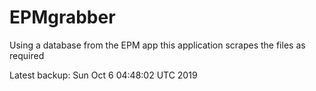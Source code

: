 # EPMgrabber
Using a database from the EPM app this application scrapes the files as required


Latest backup: Sun Oct 6 04:48:02 UTC 2019
